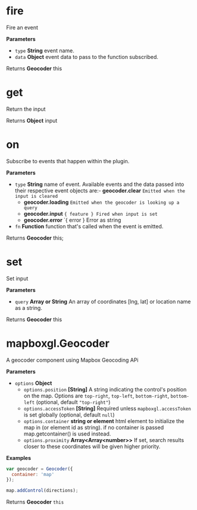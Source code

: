 # fire

Fire an event

**Parameters**

-   `type` **String** event name.
-   `data` **Object** event data to pass to the function subscribed.

Returns **Geocoder** this

# get

Return the input

Returns **Object** input

# on

Subscribe to events that happen within the plugin.

**Parameters**

-   `type` **String** name of event. Available events and the data passed into their respective event objects are:-   **geocoder.clear** `Emitted when the input is cleared`
    -   **geocoder.loading** `Emitted when the geocoder is looking up a query`
    -   **geocoder.input** `{ feature } Fired when input is set`
    -   **geocoder.error** `{ error } Error as string
-   `fn` **Function** function that's called when the event is emitted.

Returns **Geocoder** this;

# set

Set input

**Parameters**

-   `query` **Array or String** An array of coordinates [lng, lat] or location name as a string.

Returns **Geocoder** this

# mapboxgl.Geocoder

A geocoder component using Mapbox Geocoding APi

**Parameters**

-   `options` **Object** 
    -   `options.position` **[String]** A string indicating the control's position on the map. Options are `top-right`, `top-left`, `bottom-right`, `bottom-left` (optional, default `"top-right"`)
    -   `options.accessToken` **[String]** Required unless `mapboxgl.accessToken` is set globally (optional, default `null`)
    -   `options.container` **string or element** html element to initialize the map in (or element id as string). if no container is passed map.getcontainer() is used instead.
    -   `options.proximity` **Array&lt;Array&lt;number&gt;&gt;** If set, search results closer to these coordinates will be given higher priority.

**Examples**

```javascript
var geocoder = Geocoder({
  container: 'map'
});

map.addControl(directions);
```

Returns **Geocoder** `this`
